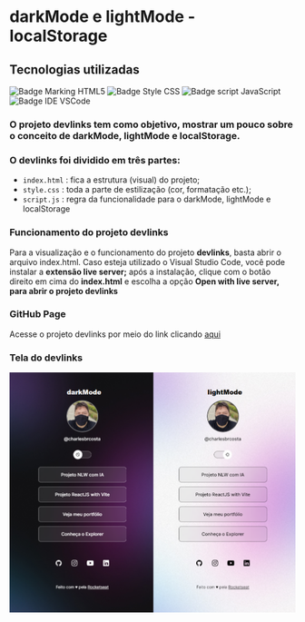 # darkMode e lightMode - localStorage

## Tecnologias utilizadas

![Badge Marking HTML5](https://img.shields.io/badge/Marking-HTML5-orange)
![Badge Style CSS](https://img.shields.io/badge/Style-CSS-blue)
![Badge script JavaScript](https://shields.io/badge/SJ-JavaScript-yellow)
![Badge IDE VSCode](https://img.shields.io/badge/IDE-VSCode-blue)

<h3>O projeto <strong>devlinks</strong> tem como objetivo, mostrar um pouco sobre o conceito de darkMode, lightMode e localStorage.</h3>
<h3>O devlinks foi dividido em três partes: </h3>

- `index.html` : fica a estrutura (visual) do projeto;
- `style.css` : toda a parte de estilização (cor, formatação etc.);
- `script.js` : regra da funcionalidade para o darkMode, lightMode e localStorage

<h3>Funcionamento do projeto devlinks</h4>

<p>Para a visualização e o funcionamento do projeto <strong>devlinks</strong>, basta abrir o arquivo index.html. Caso esteja utilizado o Visual Studio Code, você pode instalar a <strong>extensão live server;</strong> após a instalação, clique com o botão direito em cima do <strong>index.html</strong> e escolha a opção <strong>Open with live server, para abrir o projeto devlinks</strong></p>

<h3>GitHub Page</h3>

Acesse o projeto devlinks por meio do link clicando [aqui](https://charlesbrcosta.github.io/devlinks)

<h3>Tela do devlinks</h3>
<img src="./assets/tela-devlinks.png">
